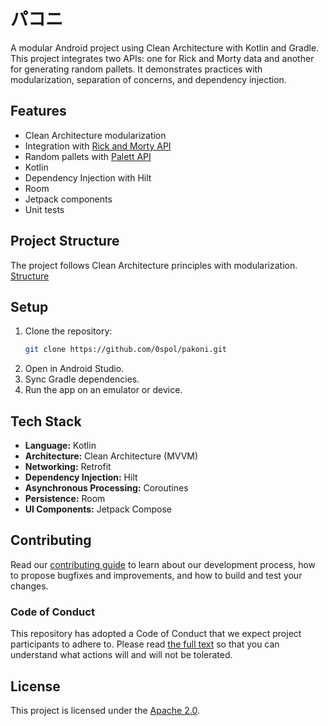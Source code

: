 # パコニ

A modular Android project using Clean Architecture with Kotlin and Gradle. This project integrates two APIs: one for Rick and Morty data and another for generating random pallets. It demonstrates practices with modularization, separation of concerns, and dependency injection.

## Features
- Clean Architecture modularization
- Integration with [Rick and Morty API](https://rickandmortyapi.com)
- Random pallets with [Palett API](https://palett.es/api)
- Kotlin
- Dependency Injection with Hilt
- Room
- Jetpack components
- Unit tests

## Project Structure
The project follows Clean Architecture principles with modularization. [Structure](./STRUCTURE.md)

## Setup
1. Clone the repository:
   ```sh
   git clone https://github.com/0spol/pakoni.git
   ```
2. Open in Android Studio.
3. Sync Gradle dependencies.
4. Run the app on an emulator or device.

## Tech Stack
- **Language:** Kotlin
- **Architecture:** Clean Architecture (MVVM)
- **Networking:** Retrofit
- **Dependency Injection:** Hilt
- **Asynchronous Processing:** Coroutines
- **Persistence:** Room
- **UI Components:** Jetpack Compose

## Contributing
Read our [contributing guide](./CONTRIBUTING.md) to learn about our development process, how to propose bugfixes and improvements, and how to build and test your changes.

### Code of Conduct

This repository has adopted a Code of Conduct that we expect project participants to adhere to. Please read [the full text](./CODE_OF_CONDUCT.md) so that you can understand what actions will and will not be tolerated.

## License
This project is licensed under the [Apache 2.0](./LICENSE.md).

